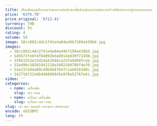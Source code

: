 ```yaml
---
title: เต็นท์ตั้งแคมป์กลางแจ้งชายหาดกันน้ําสองชั้นน้ําหนักเบาง่ายต่อการสร้างที่พักพิงการอยู่รอดแบบพกพา
price: '6376.78'
price_original: '6712.41'
currency: THB
discount: 5%
rating: 4
volume: 59
image: S8cc882c4dc2f41e4a04ed4b7109a4396d.jpg
images:
  - S8cc882c4dc2f41e4a04ed4b7109a4396d.jpg
  - S45b73febf4f84093bda8014e839f7145N.jpg
  - Sf661553e15d24a42b94ca23fe9d99fceb.jpg
  - S3a490c30201942218a340210d78bf4ef0.jpg
  - Sae237a94a09c40b4b87647c1ab0283d0c.jpg
  - S42716f22e8b446889945e970a52767e4i.jpg
video: ''
categories:
  - name: เครื่องมือ
    slug: เคร-องม
  - name: อะไหล่ เครื่องมือ
    slug: อะไหล-เคร-องม
slug: เต-นท-งแคมป-กลางแจ-งชายหาดก
encode: oDIUBPC
lang: th
---
```

  